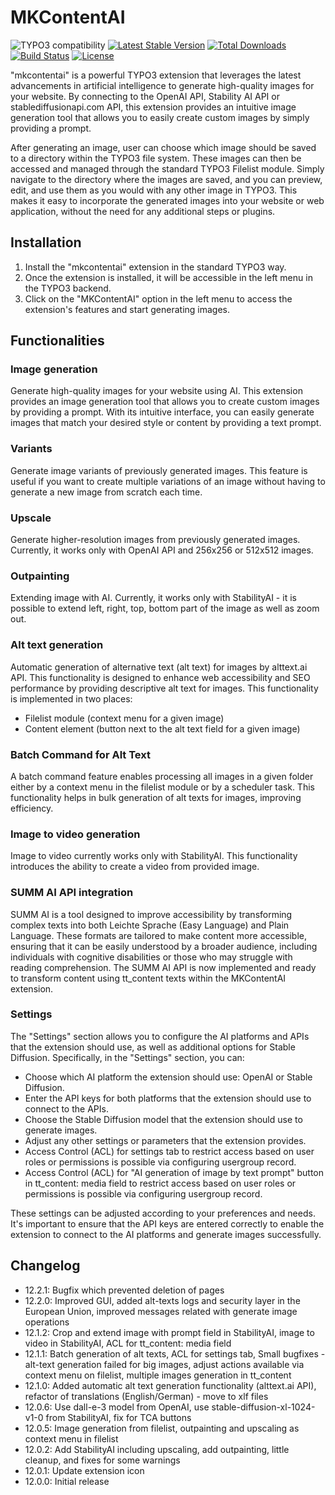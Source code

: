 # MKContentAI

![TYPO3 compatibility](https://img.shields.io/badge/TYPO3-11.5%20%7C%2012.4-orange?maxAge=3600&style=flat-square&logo=typo3)
[![Latest Stable Version](https://img.shields.io/packagist/v/dmk/mkcontentai.svg?maxAge=3600&style=flat-square&logo=composer)](https://packagist.org/packages/dmk/mkcontentai)
[![Total Downloads](https://img.shields.io/packagist/dt/dmk/mkcontentai.svg?maxAge=3600&style=flat-square)](https://packagist.org/packages/dmk/mkcontentai)
[![Build Status](https://img.shields.io/github/actions/workflow/status/DMKEBUSINESSGMBH/typo3-mkcontentai/php.yml?branch=12.4&maxAge=3600&style=flat-square&logo=github-actions)](https://github.com/DMKEBUSINESSGMBH/typo3-mkcontentai/actions?query=workflow%3A%22PHP+Checks%22)
[![License](https://img.shields.io/packagist/l/dmk/mkcontentai.svg?maxAge=3600&style=flat-square&logo=gnu)](https://packagist.org/packages/dmk/mkcontentai)

"mkcontentai" is a powerful TYPO3 extension that leverages the latest advancements in artificial intelligence to generate high-quality images for your website. By connecting to the OpenAI API, Stability AI API or stablediffusionapi.com API, this extension provides an intuitive image generation tool that allows you to easily create custom images by simply providing a prompt.

After generating an image, user can choose which image should be saved to a directory within the TYPO3 file system. These images can then be accessed and managed through the standard TYPO3 Filelist module. Simply navigate to the directory where the images are saved, and you can preview, edit, and use them as you would with any other image in TYPO3. This makes it easy to incorporate the generated images into your website or web application, without the need for any additional steps or plugins.

## Installation

1. Install the "mkcontentai" extension in the standard TYPO3 way.
2. Once the extension is installed, it will be accessible in the left menu in the TYPO3 backend.
3. Click on the "MKContentAI" option in the left menu to access the extension's features and start generating images.

## Functionalities

### Image generation
Generate high-quality images for your website using AI. This extension provides an image generation tool that allows you to create custom images by providing a prompt. With its intuitive interface, you can easily generate images that match your desired style or content by providing a text prompt.

### Variants
Generate image variants of previously generated images. This feature is useful if you want to create multiple variations of an image without having to generate a new image from scratch each time.

### Upscale
Generate higher-resolution images from previously generated images. Currently, it works only with OpenAI API and 256x256 or 512x512 images.

### Outpainting
Extending image with AI. Currently, it works only with StabilityAI - it is possible to extend left, right, top, bottom part of the image as well as zoom out.

### Alt text generation
Automatic generation of alternative text (alt text) for images by alttext.ai API. This functionality is designed to enhance web accessibility and SEO performance by providing descriptive alt text for images. This functionality is implemented in two places:

- Filelist module (context menu for a given image)
- Content element (button next to the alt text field for a given image)

### Batch Command for Alt Text
A batch command feature enables processing all images in a given folder either by a context menu in the filelist module or by a scheduler task. This functionality helps in bulk generation of alt texts for images, improving efficiency.

### Image to video generation
Image to video currently works only with StabilityAI. This functionality introduces the ability to create a video from provided image.

### SUMM AI API integration
SUMM AI is a tool designed to improve accessibility by transforming complex texts into both Leichte Sprache (Easy Language) and Plain Language. These formats are tailored to make content more accessible, ensuring that it can be easily understood by a broader audience, including individuals with cognitive disabilities or those who may struggle with reading comprehension.
The SUMM AI API is now implemented and ready to transform content using tt_content texts within the MKContentAI extension.

### Settings
The "Settings" section allows you to configure the AI platforms and APIs that the extension should use, as well as additional options for Stable Diffusion. Specifically, in the "Settings" section, you can:

- Choose which AI platform the extension should use: OpenAI or Stable Diffusion.
- Enter the API keys for both platforms that the extension should use to connect to the APIs.
- Choose the Stable Diffusion model that the extension should use to generate images.
- Adjust any other settings or parameters that the extension provides.
- Access Control (ACL) for settings tab to restrict access based on user roles or permissions is possible via configuring usergroup record.
- Access Control (ACL) for "AI generation of image by text prompt" button in tt_content: media field to restrict access based on user roles or permissions is possible via configuring usergroup record.

These settings can be adjusted according to your preferences and needs. It's important to ensure that the API keys are entered correctly to enable the extension to connect to the AI platforms and generate images successfully.

## Changelog

- 12.2.1: Bugfix which prevented deletion of pages
- 12.2.0: Improved GUI, added alt-texts logs and security layer in the European Union, improved messages related with generate image operations
- 12.1.2: Crop and extend image with prompt field in StabilityAI, image to video in StabilityAI, ACL for tt_content: media field
- 12.1.1: Batch generation of alt texts, ACL for settings tab, Small bugfixes - alt-text generation failed for big images, adjust actions available via context menu on filelist, multiple images generation in tt_content
- 12.1.0: Added automatic alt text generation functionality (alttext.ai API), refactor of translations (English/German) - move to xlf files
- 12.0.6: Use dall-e-3 model from OpenAI, use stable-diffusion-xl-1024-v1-0 from StabilityAI, fix for TCA buttons
- 12.0.5: Image generation from filelist, outpainting and upscaling as context menu in filelist
- 12.0.2: Add StabilityAI including upscaling, add outpainting, little cleanup, and fixes for some warnings
- 12.0.1: Update extension icon
- 12.0.0: Initial release
